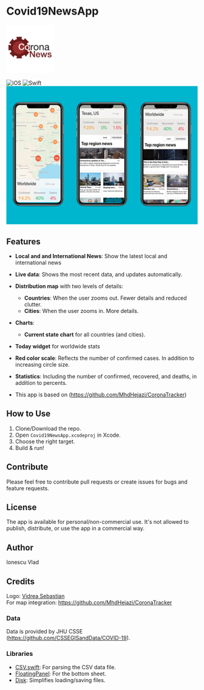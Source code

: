 # Covid19NewsApp

<img src="https://github.com/ionescuvlad12/Covid19NewsApp/blob/master/Covid19Updates/Assets.xcassets/AppIcon.appiconset/corona-news-logo-1024.png" width="127">

![iOS](https://img.shields.io/badge/iOS-12%20-blue)
![Swift](https://img.shields.io/badge/Swift-5-orange?logo=Swift&logoColor=white)
![img](https://github.com/ionescuvlad12/Covid19NewsApp/blob/master/Screens.png)

## Features

* __Local and and International News__: Show the latest local and international news
* __Live data__: Shows the most recent data, and updates automatically.
* __Distribution map__ with two levels of details:
  * __Countries__: When the user zooms out. Fewer details and reduced clutter.
  * __Cities__: When the user zooms in. More details.
* __Charts__:
   * __Current state chart__ for all countries (and cities).
* __Today widget__ for worldwide stats
* __Red color scale__: Reflects the number of confirmed cases. In addition to increasing circle size.
* __Statistics__: Including the number of confirmed, recovered, and deaths, in addition to percents.

* This app is based on (https://github.com/MhdHejazi/CoronaTracker)

## How to Use
1. Clone/Download the repo.
2. Open `Covid19NewsApp.xcodeproj` in Xcode.
3. Choose the right target.
4. Build & run!

## Contribute
Please feel free to contribute pull requests or create issues for bugs and feature requests.

## License
The app is available for personal/non-commercial use. It's not allowed to publish, distribute, or use the app in a commercial way.

## Author
Ionescu Vlad

## Credits
Logo: 
<a href =https://github.com/ssebi> Vidrea Sebastian </a>
<br>
For map integration: https://github.com/MhdHejazi/CoronaTracker
### Data
Data is provided by JHU CSSE (https://github.com/CSSEGISandData/COVID-19).

### Libraries
* [CSV.swift](https://github.com/yaslab/CSV.swift): For parsing the CSV data file.
* [FloatingPanel](https://github.com/SCENEE/FloatingPanel): For the bottom sheet.
* [Disk](https://github.com/saoudrizwan/Disk): Simplifies loading/saving files.
